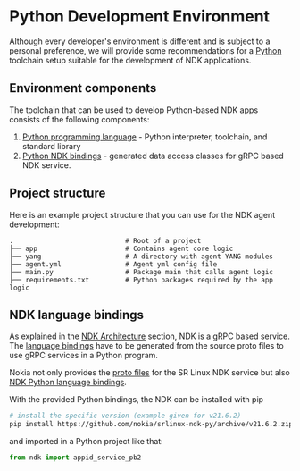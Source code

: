 # Python Development Environment
Although every developer's environment is different and is subject to a personal preference, we will provide some recommendations for a [Python](https://www.python.org/) toolchain setup suitable for the development of NDK applications.

## Environment components
The toolchain that can be used to develop Python-based NDK apps consists of the following components:

1. [Python programming language](https://www.python.org/downloads/) - Python interpreter, toolchain, and standard library
2. [Python NDK bindings](https://github.com/nokia/srlinux-ndk-py) - generated data access classes for gRPC based NDK service.

## Project structure
Here is an example project structure that you can use for the NDK agent development:

```
.                            # Root of a project
├── app                      # Contains agent core logic
├── yang                     # A directory with agent YANG modules
├── agent.yml                # Agent yml config file
├── main.py                  # Package main that calls agent logic
├── requirements.txt         # Python packages required by the app logic
```

## NDK language bindings
As explained in the [NDK Architecture](../architecture.md) section, NDK is a gRPC based service. The [language bindings](https://grpc.io/docs/languages/python/quickstart/) have to be generated from the source proto files to use gRPC services in a Python program.

Nokia not only provides the [proto files](https://github.com/nokia/srlinux-ndk-protobufs) for the SR Linux NDK service but also [NDK Python language bindings](https://github.com/nokia/srlinux-ndk-py).

With the provided Python bindings, the NDK can be installed with pip

```bash
# install the specific version (example given for v21.6.2)
pip install https://github.com/nokia/srlinux-ndk-py/archive/v21.6.2.zip
```

and imported in a Python project like that:

```python
from ndk import appid_service_pb2
```
